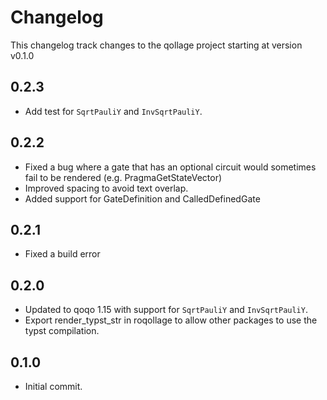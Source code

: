 # Changelog

This changelog track changes to the qollage project starting at version v0.1.0

## 0.2.3

* Add test for `SqrtPauliY` and `InvSqrtPauliY`.

## 0.2.2

* Fixed a bug where a gate that has an optional circuit would sometimes fail to be rendered (e.g. PragmaGetStateVector)
* Improved spacing to avoid text overlap.
* Added support for GateDefinition and CalledDefinedGate

## 0.2.1

* Fixed a build error

## 0.2.0

* Updated to qoqo 1.15 with support for `SqrtPauliY` and `InvSqrtPauliY`.
* Export render_typst_str in roqollage to allow other packages to use the typst compilation.

## 0.1.0

* Initial commit.
